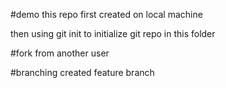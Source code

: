 #demo
this repo first created on local machine

then using git init to initialize git repo in this folder 


#fork
from another user


#branching
created feature branch
